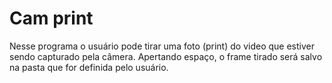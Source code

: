 # Cam print
 Nesse programa o usuário pode tirar uma foto (print) do video que estiver sendo capturado pela câmera. Apertando espaço, o frame tirado será salvo na pasta que for definida pelo usuário.
